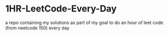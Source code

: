 # 1HR-LeetCode-Every-Day
a repo containing my solutions as part of my goal to do an hour of leet code (from neetcode 150) every day
